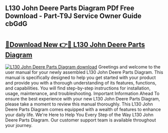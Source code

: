 ## L130 John Deere Parts Diagram PDf Free Download - Part-T9J Service Owner Guide cbGdG

# <h2><a href="http://dfjirkt.blite.top/?on=L130+John+Deere+Parts+Diagram">🔗Download New 👉🔴 L130 John Deere Parts Diagram</a></h2>

[![L130 John Deere Parts Diagram download](https://i.imgur.com/lujVjoI.png)](http://dfjirkt.blite.top/?on=L130+John+Deere+Parts+Diagram)
Greetings and welcome to the user manual for your newly assembled L130 John Deere Parts Diagram. This manual is specifically designed to help you get started with your product and provide you with a thorough understanding of its features, functions, and capabilities. You will find step-by-step instructions for installation, usage, maintenance, and troubleshooting. Important Information Ahead To ensure the best experience with your new L130 John Deere Parts Diagram, please take a moment to review this manual thoroughly. This L130 John Deere Parts Diagram comes equipped with a wealth of features to enhance your daily life. We're Here to Help You Every Step of the Way L130 John Deere Parts Diagram. Our customer support team is available throughout your journey.

